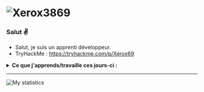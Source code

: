 # ![Xerox3869](https://github.com/Xerox3869/Xerox3869/blob/main/xerox.jpg)

### Salut ✌
- Salut, je suis un apprenti développeur.
- TryHackMe : https://tryhackme.com/p/Xerox69

<details>
 <summary><strong>Ce que j'apprends/travaille ces jours-ci :</strong></summary>
   - Python <br/>
  - C++ <br/>
 - L'infosec <br/>
</details>

---
![My statistics](https://github-readme-stats.vercel.app/api?username=Xerox3869&show_icons=true&hide=["prs","issues","contribs"])
